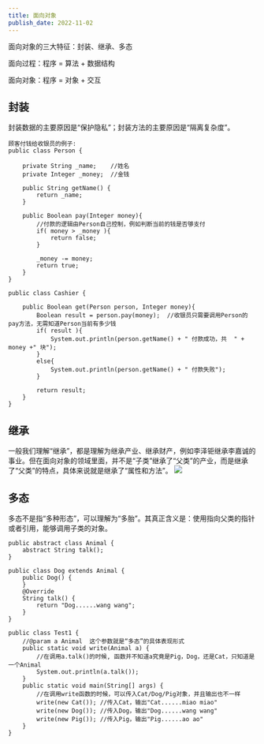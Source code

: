 ```yaml
---
title: 面向对象
publish_date: 2022-11-02
---
```


面向对象的三大特征：封装、继承、多态

面向过程：程序 = 算法 + 数据结构

面向对象：程序 = 对象 + 交互

## 封装
封装数据的主要原因是“保护隐私”；封装方法的主要原因是“隔离复杂度”。

```
顾客付钱给收银员的例子:
public class Person {  
  
    private String _name;    //姓名  
    private Integer _money;  //金钱  
      
    public String getName() {  
        return _name;  
    }  
  
    public Boolean pay(Integer money){  
        //付款的逻辑由Person自己控制，例如判断当前的钱是否够支付  
        if( money > _money ){  
            return false;  
        }  
          
        _money -= money;  
        return true;  
    }  
} 

public class Cashier {  
  
    public Boolean get(Person person, Integer money){  
        Boolean result = person.pay(money);  //收银员只需要调用Person的pay方法，无需知道Person当前有多少钱  
        if( result ){  
            System.out.println(person.getName() + " 付款成功，共  " + money +" 块");  
        }  
        else{  
            System.out.println(person.getName() + " 付款失败");  
        }  
          
        return result;  
    }  
} 
```

## 继承
一般我们理解“继承”，都是理解为继承产业、继承财产，例如李泽钜继承李嘉诚的事业。但在面向对象的领域里面，并不是“子类”继承了“父类”的产业，而是继承了“父类”的特点，具体来说就是继承了“属性和方法”。
![](/i/4de5191b-9756-4cf2-a8ce-90a39ccaefa6.jpg)

## 多态
多态不是指“多种形态”，可以理解为“多胎”。其真正含义是：使用指向父类的指针或者引用，能够调用子类的对象。

```
public abstract class Animal {
    abstract String talk();
}

public class Dog extends Animal {
    public Dog() {
    }
    @Override
    String talk() {   
        return "Dog......wang wang";
    }
}

public class Test1 {
    //@param a Animal  这个参数就是“多态”的具体表现形式
    public static void write(Animal a) {
        //在调用a.talk()的时候, 函数并不知道a究竟是Pig，Dog，还是Cat，只知道是一个Animal
        System.out.println(a.talk()); 
    }
    public static void main(String[] args) {
        //在调用write函数的时候，可以传入Cat/Dog/Pig对象，并且输出也不一样
        write(new Cat()); //传入Cat，输出"Cat......miao miao"
        write(new Dog()); //传入Dog，输出"Dog......wang wang"
        write(new Pig()); //传入Pig，输出"Pig......ao ao"
    }
}
```